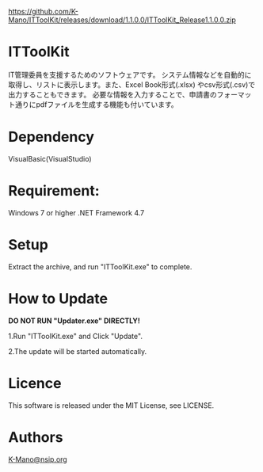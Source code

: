 https://github.com/K-Mano/ITToolKit/releases/download/1.1.0.0/ITToolKit_Release1.1.0.0.zip
# ITToolKit
IT管理委員を支援するためのソフトウェアです。
システム情報などを自動的に取得し、リストに表示します。また、Excel Book形式(.xlsx)
やcsv形式(.csv)で出力することもできます。
必要な情報を入力することで、申請書のフォーマット通りにpdfファイルを生成する機能も付いています。

# Dependency
VisualBasic(VisualStudio)

# Requirement:
Windows 7 or higher
.NET Framework 4.7

# Setup
Extract the archive, and run "ITToolKit.exe" to complete.

# How to Update
**DO NOT RUN "Updater.exe" DIRECTLY!**

1.Run "ITToolKit.exe" and Click "Update".

2.The update will be started automatically.

# Licence
This software is released under the MIT License, see LICENSE.

# Authors
K-Mano@nsip.org

